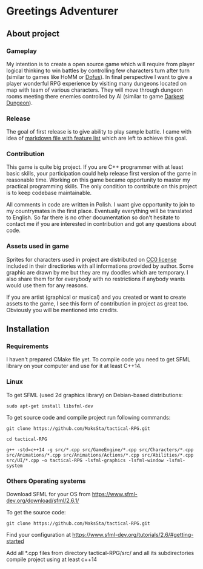 # Greetings Adventurer

## About project

### Gameplay
My intention is to create a open source game which will require from player logical thinking to win battles by controlling few characters turn after turn (similar to games like HoMM or [Dofus](https://www.dofus.com/)). In final perspective I want to give a player wonderful RPG experience by visiting many dungeons located on map with team of various characters. They will move through dungeon rooms meeting there enemies controlled by AI (similar to game [Darkest Dungeon](https://store.steampowered.com/app/262060/darkest_dungeon/)). 
### Release
The goal of first release is to give ability to play sample battle. I came with idea of [markdown file with feature list](Before%20first%20release%20TODO.md) which are left to achieve this goal.
### Contribution
This game is quite big project. If you are C++ programmer with at least basic skills, your participation could help release first version of the game in reasonable time. Working on this game became opportunity to master my practical programming skills. The only condition to contribute on this project is to keep codebase maintainable.

All comments in code are written in Polish. I want give opportunity to join to my countrymates in the first place. Eventually everything will be translated to English. So far there is no other documentation so don't hesitate to contact me if you are interested in contribution and got any questions about code.
### Assets used in game
Sprites for characters used in project are distributed on [CC0 license](https://creativecommons.org/publicdomain/zero/1.0/) included in their directiories with all informations provided by author.
Some graphic are drawn by me but they are my doodles which are temporary. I also share them for for everybody with no restrictions if anybody wants would use them for any reasons.

If you are artist (graphical or musical) and you created or want to create assets to the game, I see this form of contribution in project as great too. Obviously you will be mentioned into credits.
## Installation
### Requirements
I haven't prepared CMake file yet. To compile code you need to get SFML library on your computer and use for it at least C++14.
### Linux
To get SFML (used 2d graphics library) on Debian-based distributions:

```sudo apt-get install libsfml-dev```

To get source code and compile project run following commands:

```git clone https://github.com/MaksSta/tactical-RPG.git```

```cd tactical-RPG```

```g++ -std=c++14 -g src/*.cpp src/GameEngine/*.cpp src/Characters/*.cpp src/Animations/*.cpp src/Animations/Actions/*.cpp src/Abilities/*.cpp src/UI/*.cpp -o tactical-RPG -lsfml-graphics -lsfml-window -lsfml-system```
### Others Operating systems
Download SFML for your OS from https://www.sfml-dev.org/download/sfml/2.6.1/

To get the source code:

```git clone https://github.com/MaksSta/tactical-RPG.git```

Find your configuration at https://www.sfml-dev.org/tutorials/2.6/#getting-started

Add all \*.cpp files from directory tactical-RPG/src/ and all its subdirectories
compile project using at least c++14